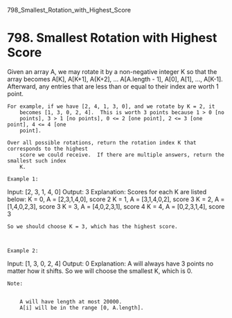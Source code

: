 798_Smallest_Rotation_with_Highest_Score
# 798. Smallest Rotation with Highest Score

Given an array A, we may rotate it by a non-negative integer
        K so that the array becomes A[K], A[K+1], A{K+2], ... A[A.length - 1],
            A[0], A[1], ..., A[K-1].  Afterward, any entries that are less than or equal
        to their index are worth 1 point. 

    For example, if we have [2, 4, 1, 3, 0], and we rotate by K = 2, it
        becomes [1, 3, 0, 2, 4].  This is worth 3 points because 1 > 0 [no
        points], 3 > 1 [no points], 0 <= 2 [one point], 2 <= 3 [one point], 4 <= 4 [one
        point].

    Over all possible rotations, return the rotation index K that corresponds to the highest
        score we could receive.  If there are multiple answers, return the smallest such index
        K.

    Example 1:
Input: [2, 3, 1, 4, 0]
Output: 3
Explanation: 
Scores for each K are listed below:
K = 0,  A = [2,3,1,4,0],    score 2
K = 1,  A = [3,1,4,0,2],    score 3
K = 2,  A = [1,4,0,2,3],    score 3
K = 3,  A = [4,0,2,3,1],    score 4
K = 4,  A = [0,2,3,1,4],    score 3

    So we should choose K = 3, which has the highest score.

     

    Example 2:
Input: [1, 3, 0, 2, 4]
Output: 0
Explanation:  A will always have 3 points no matter how it shifts.
So we will choose the smallest K, which is 0.

    Note:

    
        A will have length at most 20000.
        A[i] will be in the range [0, A.length].